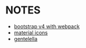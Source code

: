 # NOTES

- [bootstrap v4 with webpack](https://github.com/twbs/bootstrap/issues/22196)
- [material icons](https://material.io/icons/)
- [gentelella](https://colorlib.com/polygon/gentelella/index.html)
